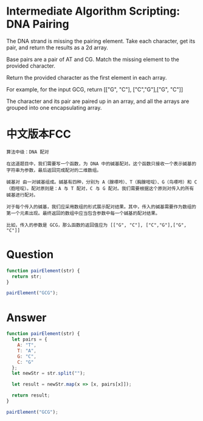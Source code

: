 # Intermediate Algorithm Scripting: DNA Pairing

The DNA strand is missing the pairing element. Take each character, get its pair, and return the results as a 2d array.

Base pairs are a pair of AT and CG. Match the missing element to the provided character.

Return the provided character as the first element in each array.

For example, for the input GCG, return [["G", "C"], ["C","G"],["G", "C"]]

The character and its pair are paired up in an array, and all the arrays are grouped into one encapsulating array.


# 中文版本FCC
```
算法中级：DNA 配对

在这道题目中，我们需要写一个函数，为 DNA 中的碱基配对。这个函数只接收一个表示碱基的字符串为参数，最后返回完成配对的二维数组。

碱基对 由一对碱基组成。碱基有四种，分别为 A（腺嘌呤）、T（胸腺嘧啶）、G（鸟嘌呤）和 C（胞嘧啶）。配对原则是：A 与 T 配对，C 与 G 配对。我们需要根据这个原则对传入的所有碱基进行配对。

对于每个传入的碱基，我们应采用数组的形式展示配对结果。其中，传入的碱基需要作为数组的第一个元素出现。最终返回的数组中应当包含参数中每一个碱基的配对结果。

比如，传入的参数是 GCG，那么函数的返回值应为 [["G", "C"], ["C","G"],["G", "C"]]
```


# Question
```js
function pairElement(str) {
  return str;
}

pairElement("GCG");
```


# Answer
```js
function pairElement(str) {
  let pairs = {
    A: "T",
    T: "A",
    G: "C",
    C: "G"
  };
  let newStr = str.split("");

  let result = newStr.map(x => [x, pairs[x]]);

  return result;
}

pairElement("GCG");
```
